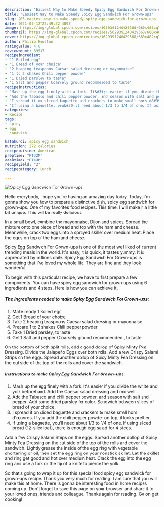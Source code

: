 ```yaml
---
description: "Easiest Way to Make Speedy Spicy Egg Sandwich For Grown-ups"
title: "Easiest Way to Make Speedy Spicy Egg Sandwich For Grown-ups"
slug: 205-easiest-way-to-make-speedy-spicy-egg-sandwich-for-grown-ups
date: 2021-07-12T22:49:32.489Z
image: https://img-global.cpcdn.com/recipes/5629391240429568/680x482cq70/spicy-egg-sandwich-for-grown-ups-recipe-main-photo.jpg
thumbnail: https://img-global.cpcdn.com/recipes/5629391240429568/680x482cq70/spicy-egg-sandwich-for-grown-ups-recipe-main-photo.jpg
cover: https://img-global.cpcdn.com/recipes/5629391240429568/680x482cq70/spicy-egg-sandwich-for-grown-ups-recipe-main-photo.jpg
author: Philip Houston
ratingvalue: 4.6
reviewcount: 39537
recipeingredient:
- "1 Boiled egg"
- "1 Bread of your choice"
- "2 heaping teaspoons Caesar salad dressing or mayonnaise"
- "1 to 2 shakes Chili pepper powder"
- "1 Dried parsley to taste"
- "1 Salt and pepper Coarsely ground recommended to taste"
recipeinstructions:
- "Mash up the egg finely with a fork. It&#39;s easier if you divide the white and yolk beforehand. Add the Caesar salad dressing and mix well."
- "Add the Tabasco and chili pepper powder, and season with salt and pepper. Add some dried parsley for color. Sandwich between slices of bread of your choice."
- "I spread it on sliced baguette and crackers to make small hors d&#39;œuvres.  If you add the chili pepper powder on top, it looks prettier."
- "If using a baguette, you&#39;ll need about 1/3 to 1/4 of one. If using sliced bread (12-slice loaf), there is enough egg salad for 4 slices."
categories:
- Recipe
tags:
- spicy
- egg
- sandwich

katakunci: spicy egg sandwich 
nutrition: 272 calories
recipecuisine: American
preptime: "PT32M"
cooktime: "PT43M"
recipeyield: "2"
recipecategory: Lunch

---
```



![Spicy Egg Sandwich For Grown-ups](https://img-global.cpcdn.com/recipes/5629391240429568/680x482cq70/spicy-egg-sandwich-for-grown-ups-recipe-main-photo.jpg)

Hello everybody, I hope you're having an amazing day today. Today, I'm gonna show you how to prepare a distinctive dish, spicy egg sandwich for grown-ups. One of my favorites food recipes. This time, I will make it a little bit unique. This will be really delicious.

In a small bowl, combine the mayonnaise, Dijon and spices. Spread the mixture onto one piece of bread and top with the ham and cheese. Meanwhile, crack two eggs into a sprayed skillet over medium heat. Place the eggs on top of the ham and cheese.

Spicy Egg Sandwich For Grown-ups is one of the most well liked of current trending meals in the world. It's easy, it is quick, it tastes yummy. It is appreciated by millions daily. Spicy Egg Sandwich For Grown-ups is something that I've loved my whole life. They are fine and they look wonderful.


To begin with this particular recipe, we have to first prepare a few components. You can have spicy egg sandwich for grown-ups using 6 ingredients and 4 steps. Here is how you can achieve it.

<!--inarticleads1-->

##### The ingredients needed to make Spicy Egg Sandwich For Grown-ups:

1. Make ready 1 Boiled egg
1. Get 1 Bread of your choice
1. Take 2 heaping teaspoons Caesar salad dressing or mayonnaise
1. Prepare 1 to 2 shakes Chili pepper powder
1. Take 1 Dried parsley, to taste
1. Get 1 Salt and pepper (Coarsely ground recommended), to taste


On the bottom of both split rolls, add a good dollop of Spicy Minty Pea Dressing. Divide the Jalapeño Eggs over both rolls. Add a few Crispy Salami Strips on the eggs. Spread another dollop of Spicy Minty Pea Dressing on the cut side of the top of the rolls and cover the sandwich. 

<!--inarticleads2-->

##### Instructions to make Spicy Egg Sandwich For Grown-ups:

1. Mash up the egg finely with a fork. It&#39;s easier if you divide the white and yolk beforehand. Add the Caesar salad dressing and mix well.
1. Add the Tabasco and chili pepper powder, and season with salt and pepper. Add some dried parsley for color. Sandwich between slices of bread of your choice.
1. I spread it on sliced baguette and crackers to make small hors d&#39;œuvres.  If you add the chili pepper powder on top, it looks prettier.
1. If using a baguette, you&#39;ll need about 1/3 to 1/4 of one. If using sliced bread (12-slice loaf), there is enough egg salad for 4 slices.


Add a few Crispy Salami Strips on the eggs. Spread another dollop of Spicy Minty Pea Dressing on the cut side of the top of the rolls and cover the sandwich. Lightly grease the inside of the egg ring with vegetable shortening or oil, then set the egg ring on your nonstick skillet. Let the skillet and ring get good and hot over medium heat. Crack the egg into the egg ring and use a fork or the tip of a knife to pierce the yolk. 

So that's going to wrap it up for this special food spicy egg sandwich for grown-ups recipe. Thank you very much for reading. I am sure that you will make this at home. There is gonna be interesting food in home recipes coming up. Don't forget to save this page on your browser, and share it to your loved ones, friends and colleague. Thanks again for reading. Go on get cooking!
